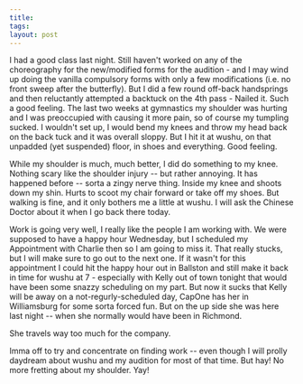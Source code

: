 ```yaml
---
title: 
tags: 
layout: post
---
```

I had a good class last night.  Still haven't worked on any of the choreography for the new/modified forms for the audition - and I may wind up doing the vanilla compulsory forms with only a few modifications (i.e. no front sweep after the butterfly).  But I did a few round off-back handsprings and then reluctantly attempted a backtuck on the 4th pass - Nailed it.  Such a good feeling. The last two weeks at gymnastics my shoulder was hurting and I was preoccupied with causing it more pain, so of course my tumpling sucked.  I wouldn't set up, I would bend my knees and throw my head back on the back tuck and it was overall sloppy.  But I hit it at wushu, on that unpadded (yet suspended) floor, in shoes and everything.  Good feeling.



While my shoulder is much, much better, I did do something to my knee.  Nothing scary like the shoulder injury -- but rather annoying.  It has happened before -- sorta a zingy nerve thing.  Inside my knee and shoots down my shin.  Hurts to scoot my chair forward or take off my shoes.  But walking is fine, and it only bothers me a little at wushu.  I will ask the Chinese Doctor about it when I go back there today.  



Work is going very well, I really like the people I am working with. We were supposed to have a happy hour Wednesday, but I scheduled my Appointment with Charlie then so I am going to miss it. That really stucks, but I will make sure to go out to the next one.  If it wasn't for this appointment I could hit the happy hour out in Ballston and still make it back in time for wushu at 7 - especially with Kelly out of town tonight that would have been some snazzy scheduling on my part.  But now it sucks that Kelly will be away on a not-regurly-scheduled day, CapOne has her in Williamsburg for some sorta forced fun.  But on the up side she was here last night -- when she normally would have been in Richmond.



She travels way too much for the company.  



Imma off to try and concentrate on finding work -- even though I will prolly daydream about wushu and my audition for most of that time.  But hay! No more fretting about my shoulder.  Yay!
